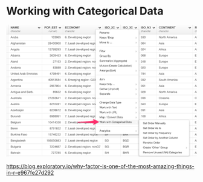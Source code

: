 # Working with Categorical Data

![](images/categories1.png)

https://blog.exploratory.io/why-factor-is-one-of-the-most-amazing-things-in-r-e967fe27d292
